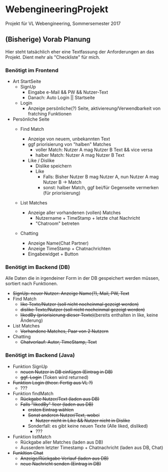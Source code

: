 # WebengineeringProjekt
Projekt für VL Webengineering, Sommersemester 2017

## (Bisherige) Vorab Planung
Hier steht tatsächlich eher eine Textfassung der Anforderungen an das Projekt. Dient mehr als "Checkliste" für mich.

### Benötigt im Frontend
- Art StartSeite
  - SignUp
    - Eingabe e-Mail && PW && Nutzer-Text
    - Danach: Auto Login || Startseite 
  - Login
    - Anzeige persönliche(?) Seite, aktiviereung/Verwendbarkeit von fratching Funktionen
- Persönliche Seite
  - Find Match
      - Anzeige von neuem, unbekannten Text
      - ggf priorisierung von "halben" Matches 
        - voller Match: Nutzer A mag Nutzer B Text && vice versa
        - halber Match: Nutzer A mag Nutzer B Text
      - Like / Dislike
        - Dislike speichern
        - Like 
          - Falls: Bisher Nutzer B mag Nutzer A, nun Nutzer A mag Nutzer B -> Match
          - sonst: halber Match, ggf bei/für Gegenseite vermerken (für priorisierung)   
        
  - List Matches
    - Anzeige aller vorhandenen (vollen) Matches
      - Nutzername + TimeStamp + letzte chat Nachricht
      - "Chatroom" betreten   
  - Chatting
    - Anzeige Name(Chat Partner)
    - Anzeige TimeStamp + Chatnachrichten
    - Eingabewidget + Button
  
### Benötigt im Backend (DB)
Alle Daten die in irgendeiner Form in der DB gespeichert werden müssen, sortiert nach Funktionen.
-  ~~SignUp: neuer Nutzer: Anzeige Name(?), Mail, PW, Text~~
- Find Match
  - ~~like Texte/Nutzer (soll nicht nocheinmal gezeigt werden)~~
  - ~~dislike Texte/Nutzer (soll nicht nocheinmal gezeigt werden)~~
  - ~~likedBy (priorisierung dieser Texte)~~(bereits enthalten in like, keine Änderung)
- List Matches
  - ~~Vorhandene Matches, Paar von 2 Nutzern~~
- Chatting
  - ~~Chatverlauf: Autor, TimeStamp, Text~~
  
### Benötigt im Backend (Java)
- Funktion SignUp
  - ~~neuen Nutzer in DB einfügen (Eintrag in DB)~~
  - ~~ggf. Login~~ (Token wird returned) 
- ~~Funktion Login (theor. Fertig aus VL ?)~~
  - ???
- Funktion findMatch
  - ~~Rückgabe Nutzer/Text (laden aus DB)~~
  - ~~Falls "likedBy" !leer (laden aus DB)~~
    - ~~ersten Eintrag wählen~~
    - ~~Sonst anderen Nutzer/Text, wobei~~ 
      - ~~Nutzer nicht in Like && Nutzer nicht in Dislike~~
    - Sonderfall: es gibt keine neuen Texte (Alle liked, disliked)
    	- ??? 
- Funktion listMatch
  - Rückgabe aller Matches (laden aus DB)
  - Ausserdem letzter Timestamp + Chatnachricht (laden aus DB, Chat)
- ~~Funkltion Chat~~
  - ~~Anzeige/Rückgabe Verlauf (laden aus DB)~~
  - ~~neue Nachricht senden (Eintrag in DB)~~